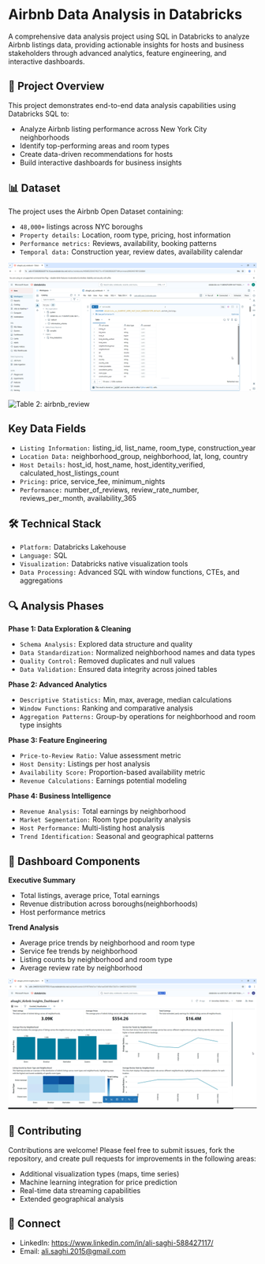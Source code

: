 # Airbnb Data Analysis in Databricks
A comprehensive data analysis project using SQL in Databricks to analyze Airbnb listings data, providing actionable insights for hosts and business stakeholders through advanced analytics, feature engineering, and interactive dashboards.


## 🎯 Project Overview
This project demonstrates end-to-end data analysis capabilities using Databricks SQL to:
- Analyze Airbnb listing performance across New York City neighborhoods
- Identify top-performing areas and room types
- Create data-driven recommendations for hosts
- Build interactive dashboards for business insights


## 📊 Dataset
The project uses the Airbnb Open Dataset containing:
- `48,000+` listings across NYC boroughs
- `Property details:` Location, room type, pricing, host information
- `Performance metrics:` Reviews, availability, booking patterns
- `Temporal data:` Construction year, review dates, availability calendar

![Table 1: airbnb_listing](https://github.com/alisaghilutfi/Big-Data-Analytics-Projects/blob/master/Airbnb-data-analytics-in-Databricks/images/01_airbnb_listing.PNG)

![Table 2: airbnb_review](https://github.com/alisaghilutfi/Big-Data-Analytics-Projects/blob/master/Airbnb-data-analytics-in-Databricks/images/01_airbnb_review.PNG)

## Key Data Fields
- `Listing Information:` listing_id, list_name, room_type, construction_year
- `Location Data:` neighborhood_group, neighborhood, lat, long, country
- `Host Details:` host_id, host_name, host_identity_verified, calculated_host_listings_count
- `Pricing:` price, service_fee, minimum_nights
- `Performance:` number_of_reviews, review_rate_number, reviews_per_month, availability_365


## 🛠️ Technical Stack
- `Platform:` Databricks Lakehouse
- `Language:` SQL
- `Visualization:` Databricks native visualization tools
- `Data Processing:` Advanced SQL with window functions, CTEs, and aggregations


## 🔍 Analysis Phases
**Phase 1: Data Exploration & Cleaning**
- `Schema Analysis:` Explored data structure and quality
- `Data Standardization:` Normalized neighborhood names and data types
- `Quality Control:` Removed duplicates and null values
- `Data Validation:` Ensured data integrity across joined tables

**Phase 2: Advanced Analytics**
- `Descriptive Statistics:` Min, max, average, median calculations
- `Window Functions:` Ranking and comparative analysis
- `Aggregation Patterns:` Group-by operations for neighborhood and room type insights

**Phase 3: Feature Engineering**
- `Price-to-Review Ratio:` Value assessment metric
- `Host Density:` Listings per host analysis
- `Availability Score:` Proportion-based availability metric
- `Revenue Calculations:` Earnings potential modeling

**Phase 4: Business Intelligence**
- `Revenue Analysis:` Total earnings by neighborhood
- `Market Segmentation:` Room type popularity analysis
- `Host Performance:` Multi-listing host analysis
- `Trend Identification:` Seasonal and geographical patterns


## 🎨 Dashboard Components
**Executive Summary**
- Total listings, average price, Total earnings
- Revenue distribution across boroughs(neighborhoods)
- Host performance metrics

**Trend Analysis**
- Average price trends by neighborhood and room type
- Service fee trends by neighborhood
- Listing counts by neighborhood and room type
- Average review rate by neighborhood

![Dashboard Visualization](https://github.com/alisaghilutfi/Big-Data-Analytics-Projects/blob/master/Airbnb-data-analytics-in-Databricks/images/05_dashboard.PNG)

## 🤝 Contributing
Contributions are welcome! Please feel free to submit issues, fork the repository, and create pull requests for improvements in the following areas: 
- Additional visualization types (maps, time series)
- Machine learning integration for price prediction
- Real-time data streaming capabilities
- Extended geographical analysis


## 🔗 Connect
- LinkedIn: https://www.linkedin.com/in/ali-saghi-588427117/
- Email: ali.saghi.2015@gmail.com
